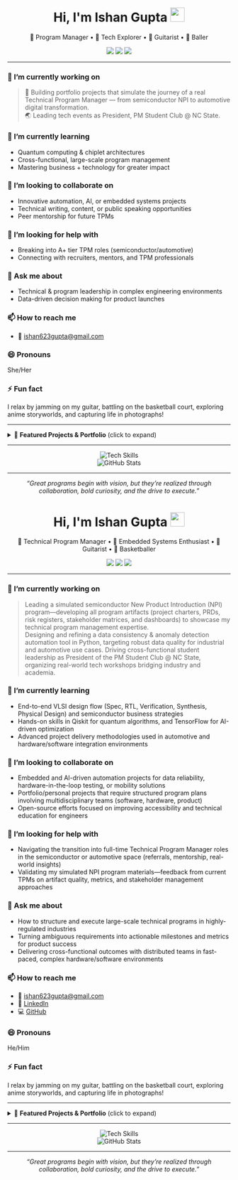 <!-- README.md for Ishan0520 -->

<h1 align="center">Hi, I'm Ishan Gupta <img src="https://media.giphy.com/media/hvRJCLFzcasrR4ia7z/giphy.gif" width="32"></h1>
<p align="center">
  🚗 Program Manager • 🤖 Tech Explorer • 🎸 Guitarist • 🏀 Baller
</p>

<p align="center">
  <a href="mailto:ishan623gupta@gmail.com"><img src="https://img.shields.io/badge/Email-D14836?style=for-the-badge&logo=gmail&logoColor=white"/></a>
  <a href="https://linkedin.com/in/ishangupta200"><img src="https://img.shields.io/badge/LinkedIn-0A66C2?style=for-the-badge&logo=linkedin&logoColor=white"/></a>
  <a href="https://github.com/Ishan0520"><img src="https://img.shields.io/badge/GitHub-181717?style=for-the-badge&logo=github&logoColor=white"/></a>
</p>

---

### 🔭 I’m currently working on
> 🚦 Building portfolio projects that simulate the journey of a real Technical Program Manager — from semiconductor NPI to automotive digital transformation.  
> 🌏 Leading tech events as President, PM Student Club @ NC State.

### 🌱 I’m currently learning
- Quantum computing & chiplet architectures
- Cross-functional, large-scale program management
- Mastering business + technology for greater impact

### 👯 I’m looking to collaborate on
- Innovative automation, AI, or embedded systems projects
- Technical writing, content, or public speaking opportunities
- Peer mentorship for future TPMs

### 🤔 I’m looking for help with
- Breaking into A+ tier TPM roles (semiconductor/automotive)
- Connecting with recruiters, mentors, and TPM professionals

### 💬 Ask me about
- Technical & program leadership in complex engineering environments
- Data-driven decision making for product launches

### 📫 How to reach me
- 📧 ishan623gupta@gmail.com  


### 😄 Pronouns
She/Her

### ⚡ Fun fact
I relax by jamming on my guitar, battling on the basketball court, exploring anime storyworlds, and capturing life in photographs!

---

<details>
  <summary>📂 <b>Featured Projects & Portfolio</b> (click to expand)</summary>
  <ul>
    <li>
      <b>🚗 Zonal Vehicle Communication Platform @ Rivian & VW</b> <br>
      Orchestrated integration for 539+ signals, boosting reliability across 8 cross-functional domains.
    </li>
    <li>
      <b>🔍 Data Consistency & Anomaly Detection Tool</b> <br>
      Created a Python-based engine for real-time data cleaning, enhancing data reliability by 95%.
    </li>
    <li>
      <b>🤟 Wearable Sign Language Translator</b> <br>
      Built an embedded glove system with 95% translation accuracy, bridging gaps for the deaf community.
    </li>
    <li>
      <b>⚡ Quantum-Driven Power Grid Optimizer</b> <br>
      Implemented QAOA-based algorithms, delivering 20%+ cost reduction and sustainable solutions.
    </li>
  </ul>
</details>

---

<p align="center">
  <img src="https://skillicons.dev/icons?i=python,c,cpp,java,sql,r,git,autocad,jira,tableau,tensorflow,matlab" alt="Tech Skills" /><br/>
  <img src="https://github-readme-stats.vercel.app/api?username=Ishan0520&show_icons=true&hide_border=true&hide_title=true&theme=vue-dark&count_private=true" alt="GitHub Stats" />
</p>

---

<!-- Optionally add a visitor badge or a quote here -->

<p align="center"><i>“Great programs begin with vision, but they’re realized through collaboration, bold curiosity, and the drive to execute.”</i></p>

<!-- README.md for Ishan0520 -->

<h1 align="center">Hi, I'm Ishan Gupta <img src="https://media.giphy.com/media/hvRJCLFzcasrR4ia7z/giphy.gif" width="32"></h1>
<p align="center">
  🚗 Technical Program Manager • 🤖 Embedded Systems Enthusiast • 🎸 Guitarist • 🏀 Basketballer
</p>

<p align="center">
  <a href="mailto:ishan623gupta@gmail.com"><img src="https://img.shields.io/badge/Email-D14836?style=for-the-badge&logo=gmail&logoColor=white"/></a>
  <a href="https://linkedin.com/in/ishangupta200"><img src="https://img.shields.io/badge/LinkedIn-0A66C2?style=for-the-badge&logo=linkedin&logoColor=white"/></a>
  <a href="https://github.com/Ishan0520"><img src="https://img.shields.io/badge/GitHub-181717?style=for-the-badge&logo=github&logoColor=white"/></a>
</p>

---

### 🔭 I’m currently working on
> Leading a simulated semiconductor New Product Introduction (NPI) program—developing all program artifacts (project charters, PRDs, risk registers, stakeholder matrices, and dashboards) to showcase my technical program management expertise.  
> Designing and refining a data consistency & anomaly detection automation tool in Python, targeting robust data quality for industrial and automotive use cases.
> Driving cross-functional student leadership as President of the PM Student Club @ NC State, organizing real-world tech workshops bridging industry and academia.

### 🌱 I’m currently learning
- End-to-end VLSI design flow (Spec, RTL, Verification, Synthesis, Physical Design) and semiconductor business strategies
- Hands-on skills in Qiskit for quantum algorithms, and TensorFlow for AI-driven optimization
- Advanced project delivery methodologies used in automotive and hardware/software integration environments

### 👯 I’m looking to collaborate on
- Embedded and AI-driven automation projects for data reliability, hardware-in-the-loop testing, or mobility solutions
- Portfolio/personal projects that require structured program plans involving multidisciplinary teams (software, hardware, product)
- Open-source efforts focused on improving accessibility and technical education for engineers

### 🤔 I’m looking for help with
- Navigating the transition into full-time Technical Program Manager roles in the semiconductor or automotive space (referrals, mentorship, real-world insights)
- Validating my simulated NPI program materials—feedback from current TPMs on artifact quality, metrics, and stakeholder management approaches

### 💬 Ask me about
- How to structure and execute large-scale technical programs in highly-regulated industries
- Turning ambiguous requirements into actionable milestones and metrics for product success
- Delivering cross-functional outcomes with distributed teams in fast-paced, complex hardware/software environments

### 📫 How to reach me
- 📧 ishan623gupta@gmail.com  
- 💼 [LinkedIn](https://linkedin.com/in/ishangupta200)  
- 💻 [GitHub](https://github.com/Ishan0520)  

### 😄 Pronouns
He/Him

### ⚡ Fun fact
I relax by jamming on my guitar, battling on the basketball court, exploring anime storyworlds, and capturing life in photographs!

---

<details>
  <summary>📂 <b>Featured Projects & Portfolio</b> (click to expand)</summary>
  <ul>
    <li>
      <b>🚗 Zonal Vehicle Communication Platform @ Rivian & VW</b> <br>
      Orchestrated integration for 539+ signals, boosting reliability across 8 cross-functional domains.
    </li>
    <li>
      <b>🔍 Data Consistency & Anomaly Detection Tool</b> <br>
      Created a Python-based engine for real-time data cleaning, enhancing data reliability by 95%.
    </li>
    <li>
      <b>🤟 Wearable Sign Language Translator</b> <br>
      Built an embedded glove system with 95% translation accuracy, bridging gaps for the deaf community.
    </li>
    <li>
      <b>⚡ Quantum-Driven Power Grid Optimizer</b> <br>
      Implemented QAOA-based algorithms, delivering 20%+ cost reduction and sustainable solutions.
    </li>
  </ul>
</details>

---

<p align="center">
  <img src="https://skillicons.dev/icons?i=python,c,cpp,java,sql,r,git,autocad,jira,tableau,tensorflow,matlab" alt="Tech Skills" /><br/>
  <img src="https://github-readme-stats.vercel.app/api?username=Ishan0520&show_icons=true&hide_border=true&hide_title=true&theme=vue-dark&count_private=true" alt="GitHub Stats" />
</p>

---

<p align="center"><i>“Great programs begin with vision, but they’re realized through collaboration, bold curiosity, and the drive to execute.”</i></p>

<!--
**Ishan0520/Ishan0520** is a ✨ _special_ ✨ repository because its `README.md` (this file) appears on your GitHub profile.

Here are some ideas to get you started:

- 🔭 I’m currently working on ...
- 🌱 I’m currently learning ...
- 👯 I’m looking to collaborate on ...
- 🤔 I’m looking for help with ...
- 💬 Ask me about ...
- 📫 How to reach me: ...
- 😄 Pronouns: ...
- ⚡ Fun fact: ...
-->
